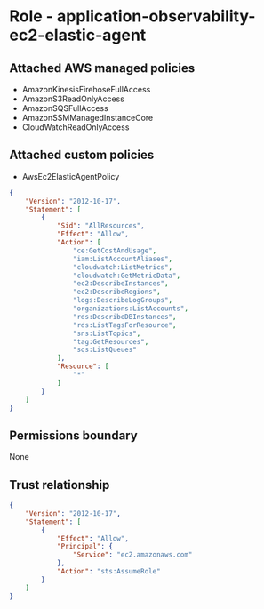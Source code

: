 
# Role - application-observability-ec2-elastic-agent

## Attached AWS managed policies

* AmazonKinesisFirehoseFullAccess
* AmazonS3ReadOnlyAccess
* AmazonSQSFullAccess
* AmazonSSMManagedInstanceCore
* CloudWatchReadOnlyAccess

## Attached custom policies

* AwsEc2ElasticAgentPolicy

```json
{
    "Version": "2012-10-17",
    "Statement": [
        {
            "Sid": "AllResources",
            "Effect": "Allow",
            "Action": [
                "ce:GetCostAndUsage",
                "iam:ListAccountAliases",
                "cloudwatch:ListMetrics",
                "cloudwatch:GetMetricData",
                "ec2:DescribeInstances",
                "ec2:DescribeRegions",
                "logs:DescribeLogGroups",
                "organizations:ListAccounts",
                "rds:DescribeDBInstances",
                "rds:ListTagsForResource",
                "sns:ListTopics",
                "tag:GetResources",
                "sqs:ListQueues"
            ],
            "Resource": [
                "*"
            ]
        }
    ]
}
```
## Permissions boundary

None

## Trust relationship

```json
{
    "Version": "2012-10-17",
    "Statement": [
        {
            "Effect": "Allow",
            "Principal": {
                "Service": "ec2.amazonaws.com"
            },
            "Action": "sts:AssumeRole"
        }
    ]
}
```
